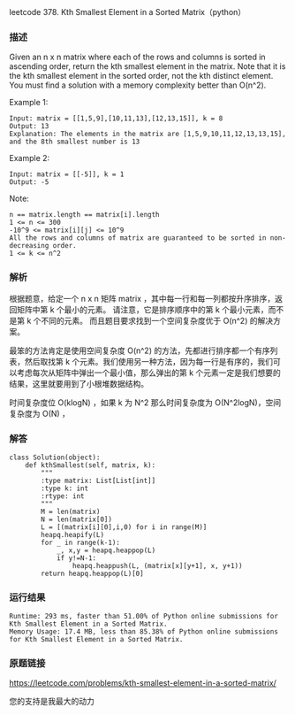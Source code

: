 leetcode  378. Kth Smallest Element in a Sorted Matrix（python）




### 描述

Given an n x n matrix where each of the rows and columns is sorted in ascending order, return the kth smallest element in the matrix. Note that it is the kth smallest element in the sorted order, not the kth distinct element. You must find a solution with a memory complexity better than O(n^2).



Example 1:


	Input: matrix = [[1,5,9],[10,11,13],[12,13,15]], k = 8
	Output: 13
	Explanation: The elements in the matrix are [1,5,9,10,11,12,13,13,15], and the 8th smallest number is 13
	
Example 2:


	Input: matrix = [[-5]], k = 1
	Output: -5



Note:

	n == matrix.length == matrix[i].length
	1 <= n <= 300
	-10^9 <= matrix[i][j] <= 10^9
	All the rows and columns of matrix are guaranteed to be sorted in non-decreasing order.
	1 <= k <= n^2


### 解析

根据题意，给定一个 n x n 矩阵 matrix ，其中每一行和每一列都按升序排序，返回矩阵中第 k 个最小的元素。 请注意，它是排序顺序中的第 k 个最小元素，而不是第 k 个不同的元素。 而且题目要求找到一个空间复杂度优于 O(n^2) 的解决方案。

最笨的方法肯定是使用空间复杂度 O(n^2) 的方法，先都进行排序都一个有序列表，然后取找第 k 个元素。我们使用另一种方法，因为每一行是有序的，我们可以考虑每次从矩阵中弹出一个最小值，那么弹出的第 k 个元素一定是我们想要的结果，这里就要用到了小根堆数据结构。

时间复杂度位 O(klogN) ，如果 k 为 N^2 那么时间复杂度为 O(N^2logN)，空间复杂度为 O(N) ，
### 解答

	class Solution(object):
	    def kthSmallest(self, matrix, k):
	        """
	        :type matrix: List[List[int]]
	        :type k: int
	        :rtype: int
	        """
	        M = len(matrix)
	        N = len(matrix[0])
	        L = [(matrix[i][0],i,0) for i in range(M)]
	        heapq.heapify(L)
	        for _ in range(k-1):
	            _, x,y = heapq.heappop(L)
	            if y!=N-1:
	                heapq.heappush(L, (matrix[x][y+1], x, y+1))
	        return heapq.heappop(L)[0]

### 运行结果

	Runtime: 293 ms, faster than 51.00% of Python online submissions for Kth Smallest Element in a Sorted Matrix.
	Memory Usage: 17.4 MB, less than 85.38% of Python online submissions for Kth Smallest Element in a Sorted Matrix.

### 原题链接

https://leetcode.com/problems/kth-smallest-element-in-a-sorted-matrix/


您的支持是我最大的动力
